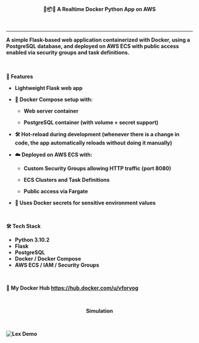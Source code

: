 <br><p align="center"><b>🐳📦🐍 A Realtime Docker Python App on AWS<b></p><br>
<hr>
A simple Flask-based web application containerized with Docker, using a PostgreSQL database, and deployed on AWS ECS with public access enabled via security groups and task definitions. 
<br>
<br> <br>


🚀 Features

- Lightweight Flask web app 


- 🐳 Docker Compose setup with:

  - Web server container

  - PostgreSQL container (with volume + secret support)
  

- 🛠️ Hot-reload during development (whenever there is a change in code, the app automatically reloads without doing it manually)

- ☁️ Deployed on AWS ECS with:

  - Custom Security Groups allowing HTTP traffic (port 8080)

  - ECS Clusters and Task Definitions

  - Public access via Fargate
  
- 🔐 Uses Docker secrets for sensitive environment values

<br>


🛠️ Tech Stack
- Python 3.10.2
- Flask
- PostgreSQL
- Docker / Docker Compose
- AWS ECS / IAM / Security Groups

<br>


🐳 My Docker Hub
https://hub.docker.com/u/vforvog


<br><p align="center"><b>Simulation</b></p><br>

![Lex Demo](SimulationVideo/gif.gif)
